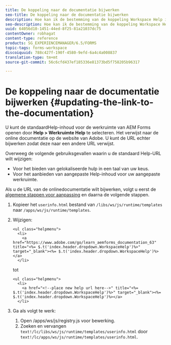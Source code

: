 ```yaml
---
title: De koppeling naar de documentatie bijwerken
seo-title: De koppeling naar de documentatie bijwerken
description: Hoe kan ik de bestemming van de koppeling Workspace Help in de werkruimte van AEM-formulieren bijwerken om naar de koppeling voor aangepaste documentatie te verwijzen.
seo-description: Hoe kan ik de bestemming van de koppeling Workspace Help in de werkruimte van AEM-formulieren bijwerken om naar de koppeling voor aangepaste documentatie te verwijzen.
uuid: 64056d10-1451-44ed-8f25-81a21037dc75
contentOwner: robhagat
content-type: reference
products: SG_EXPERIENCEMANAGER/6.5/FORMS
topic-tags: forms-workspace
discoiquuid: 788c427f-190f-4580-9efd-6a4c4a008837
translation-type: tm+mt
source-git-commit: 56c6cfd437ef185336e81373bd5f758205b96317

---
```



# De koppeling naar de documentatie bijwerken {#updating-the-link-to-the-documentation}

U kunt de standaardHelp-inhoud voor de werkruimte van AEM Forms openen door **Help > Werkruimte Help** te selecteren. Het verwijst naar de online documentatie op de website van Adobe. U kunt de URL echter bijwerken zodat deze naar een andere URL verwijst.

Overweeg de volgende gebruiksgevallen waarin u de standaard Help-URL wilt wijzigen:

* Voor het bieden van gelokaliseerde hulp in een taal van uw keus.
* Voor het aanbieden van aangepaste Help-inhoud voor uw aangepaste werkruimte.

Als u de URL van de onlinedocumentatie wilt bijwerken, volgt u eerst de [algemene stappen voor aanpassing](/help/forms/using/generic-steps-html-workspace-customization.md) en daarna de volgende stappen.

1. Kopieer het `userinfo.html` bestand van `/libs/ws/js/runtime/templates` naar `/apps/ws/js/runtime/templates`.
1. Wijzigen:

   ```
   <ul class="helpmenu">
     <li>
       <a href="https://www.adobe.com/go/learn_aemforms_documentation_63" title="<%= $.t('index.header.dropdown.WorkspaceHelp')%>" target="_blank"><%= $.t('index.header.dropdown.WorkspaceHelp')%></a>
     </li>
   ```

   tot

   ```
   <ul class="helpmenu">
     <li>
       <a href="<!--place new help url here-->" title="<%= $.t('index.header.dropdown.WorkspaceHelp')%>" target="_blank"><%= $.t('index.header.dropdown.WorkspaceHelp')%></a>
     </li>
   ```

1. Ga als volgt te werk:

   1. Open /apps/ws/js/registry.js voor bewerking.
   1. Zoeken en vervangen `text!/lc/libs/ws/js/runtime/templates/userinfo.html` door `text!/lc/apps/ws/js/runtime/templates/userinfo.html`.
